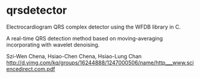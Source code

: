 qrsdetector
===========

Electrocardiogram QRS complex detector using the WFDB library in C.

A real-time QRS detection method based on
moving-averaging incorporating with wavelet denoising.

Szi-Wen Chena, Hsiao-Chen Chena, Hsiao-Lung Chan
http://d.yimg.com/kq/groups/16244888/1247000506/name/http___www.sciencedirect.com.pdf
